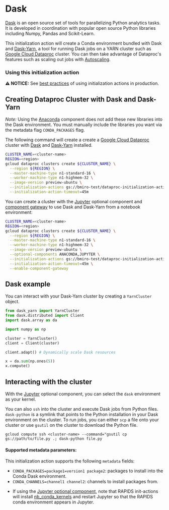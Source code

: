 # Dask

[Dask](https://dask.org/) is an open source set of tools for parallelizing Python analytics tasks. It is developed in coordination with popular open source Python libraries including Numpy, Pandas and Scikit-Learn. 

This initialization action will create a Conda environment bundled with Dask and [Dask-Yarn](https://yarn.dask.org/), a tool for running Dask jobs on a YARN cluster such as [Google Cloud Dataproc](https://cloud.google.com/dataproc) cluster. You can then take advantage of Dataproc's features such as scaling out jobs with [Autoscaling](https://cloud.google.com/dataproc/docs/concepts/configuring-clusters/autoscaling).

### Using this initialization action

**:warning: NOTICE:** See
[best practices](/README.md#how-initialization-actions-are-used) of using
initialization actions in production.

## Creating Dataproc Cluster with Dask and Dask-Yarn

*Note:* Using the [Anaconda](https://cloud.google.com/dataproc/docs/concepts/components/anaconda) component does not add these new libraries into the Dask environment. You must manually include the libraries you want via the metadata flag `CONDA_PACKAGES` flag. 

The following command will create a create a
[Google Cloud Dataproc](https://cloud.google.com/dataproc) cluster with [Dask](https://dask.org/) and [Dask-Yarn](https://yarn.dask.org/) installed.

```bash
CLUSTER_NAME=<cluster-name>
REGION=<region>
gcloud dataproc clusters create ${CLUSTER_NAME} \
  --region ${REGION} \
  --master-machine-type n1-standard-16 \
  --worker-machine-type n1-highmem-32 \
  --image-version preview-ubuntu \
  --initialization-actions gs://bmiro-test/dataproc-initialization-actions/dask/dask.sh \
  --initialization-action-timeout=45m
```

You can create a cluster with the [Jupyter](https://cloud.google.com/dataproc/docs/concepts/components/jupyter) optional component and [component gateway](https://cloud.google.com/dataproc/docs/concepts/accessing/dataproc-gateways) to use Dask and Dask-Yarn from a notebook environment:

```bash
CLUSTER_NAME=<cluster-name>
REGION=<region>
gcloud dataproc clusters create ${CLUSTER_NAME} \
  --region ${REGION} \
  --master-machine-type n1-standard-16 \
  --worker-machine-type n1-highmem-32 \
  --image-version preview-ubuntu \
  --optional-components ANACONDA,JUPYTER \
  --initialization-actions gs://bmiro-test/dataproc-initialization-actions/dask/dask.sh \
  --initialization-action-timeout=45m \
  --enable-component-gateway
```

## Dask example
You can interact with your Dask-Yarn cluster by creating a `YarnCluster` object. 

```python
from dask_yarn import YarnCluster
from dask.distributed import Client
import dask.array as da

import numpy as np

cluster = YarnCluster()
client = Client(cluster)

client.adapt() # Dynamically scale Dask resources

x = da.sum(np.ones(5))
x.compute()
```

## Interacting with the cluster

With the [Jupyter](https://cloud.google.com/dataproc/docs/concepts/components/jupyter) optional component, you can select the `dask` environment as your kernel.

You can also `ssh` into the cluster and execute Dask jobs from Python files. `dask-python` is a symlink that points to the Python installation in your Dask environment on the cluster. To run jobs, you can either `scp` a file onto your cluster or use `gsutil` on the cluster to download the Python file.

`gcloud compute ssh <cluster-name> --command="gsutil cp gs://path/to/file.py .; dask-python file.py`

#### Supported metadata parameters:

This initialization action supports the following `metadata` fields:

- `CONDA_PACKAGES=package1=version1 package2`: packages to install into the Conda Dask environment. 
- `CONDA_CHANNELS=channel1 channel2`: channels to install packages from.

*   If using the
    [Jupyter optional component](https://cloud.google.com/dataproc/docs/concepts/components/jupyter),
    note that RAPIDS init-actions will install
    [nb_conda_kernels](https://github.com/Anaconda-Platform/nb_conda_kernels)
    and restart Jupyter so that the RAPIDS conda environment appears in Jupyter.
